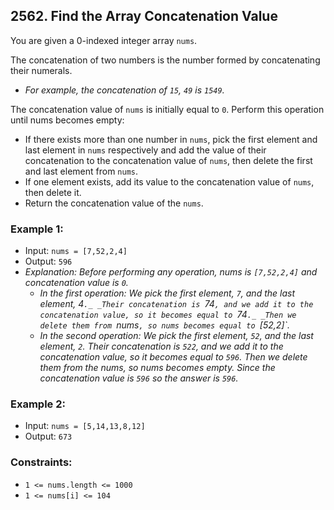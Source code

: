 ## 2562. Find the Array Concatenation Value

You are given a 0-indexed integer array `nums`.

The concatenation of two numbers is the number formed by concatenating their numerals.

-   _For example, the concatenation of `15`, `49` is `1549`._

The concatenation value of `nums` is initially equal to `0`. Perform this operation until nums becomes empty:

-   If there exists more than one number in `nums`, pick the first element and last element in `nums` respectively and add the value of their concatenation to the concatenation value of `nums`, then delete the first and last element from `nums`.
-   If one element exists, add its value to the concatenation value of `nums`, then delete it.
-   Return the concatenation value of the `nums`.

### Example 1:
-   Input: `nums = [7,52,2,4]`
-   Output: `596`
-   _Explanation: Before performing any operation, nums is `[7,52,2,4]` and concatenation value is `0`._
    - _In the first operation:_
        _We pick the first element, `7`, and the last element, 4`._
        _Their concatenation is `74`, and we add it to the concatenation value, so it becomes equal to `74`._
        _Then we delete them from `nums`, so nums becomes equal to `[52,2]`._
    - _In the second operation:_
        _We pick the first element, `52`, and the last element, `2`._
        _Their concatenation is `522`, and we add it to the concatenation value, so it becomes equal to `596`._
        _Then we delete them from the nums, so nums becomes empty._
        _Since the concatenation value is `596` so the answer is `596`._

### Example 2:
-   Input: `nums = [5,14,13,8,12]`
-   Output: `673` 

### Constraints:
-   `1 <= nums.length <= 1000`
-   `1 <= nums[i] <= 104`